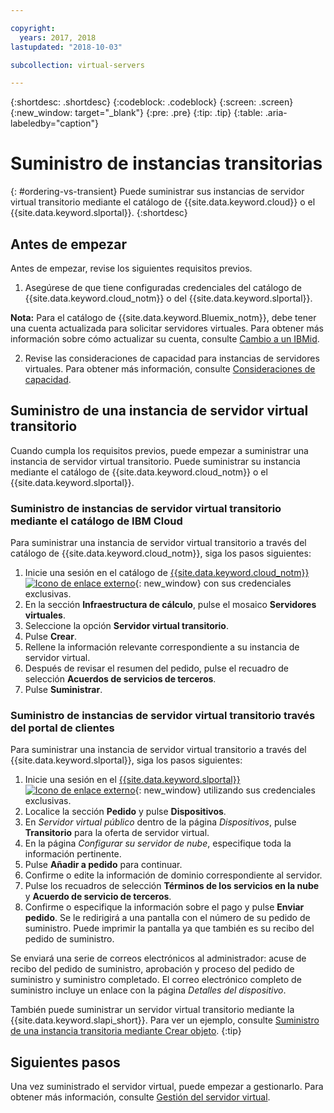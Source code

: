 ```yaml
---

copyright:
  years: 2017, 2018
lastupdated: "2018-10-03"

subcollection: virtual-servers

---
```


{:shortdesc: .shortdesc}
{:codeblock: .codeblock}
{:screen: .screen}
{:new_window: target="_blank"}
{:pre: .pre}
{:tip: .tip}
{:table: .aria-labeledby="caption"}

# Suministro de instancias transitorias
{: #ordering-vs-transient}
Puede suministrar sus instancias de servidor virtual transitorio mediante el catálogo de {{site.data.keyword.cloud}} o el {{site.data.keyword.slportal}}.
{:shortdesc}

## Antes de empezar
Antes de empezar, revise los siguientes requisitos previos.

  1. Asegúrese de que tiene configuradas credenciales del catálogo de {{site.data.keyword.cloud_notm}} o del {{site.data.keyword.slportal}}.

  **Nota:** Para el catálogo de {{site.data.keyword.Bluemix_notm}}, debe tener una cuenta actualizada para solicitar servidores virtuales. Para obtener más información sobre cómo actualizar su cuenta, consulte [Cambio a un IBMid](/docs/account?topic=account-unifyingaccounts#unifyingaccounts).

  2. Revise las consideraciones de capacidad para instancias de servidores virtuales. Para obtener más información, consulte [Consideraciones de capacidad](/docs/vsi?topic=virtual-servers-capacity-considerations).

## Suministro de una instancia de servidor virtual transitorio
Cuando cumpla los requisitos previos, puede empezar a suministrar una instancia de servidor virtual transitorio. Puede suministrar su instancia mediante el catálogo de {{site.data.keyword.cloud_notm}} o el {{site.data.keyword.slportal}}.

### Suministro de instancias de servidor virtual transitorio mediante el catálogo de IBM Cloud
Para suministrar una instancia de servidor virtual transitorio a través del catálogo de {{site.data.keyword.cloud_notm}}, siga los pasos siguientes:

  1. Inicie una sesión en el catálogo de [{{site.data.keyword.cloud_notm}} ![Icono de enlace externo](../icons/launch-glyph.svg "Icono de enlace externo")](https://console.bluemix.net/catalog/){: new_window} con sus credenciales exclusivas.  
  2. En la sección **Infraestructura de cálculo**, pulse el mosaico **Servidores virtuales**.
  3. Seleccione la opción **Servidor virtual transitorio**.
  4. Pulse **Crear**.
  5. Rellene la información relevante correspondiente a su instancia de servidor virtual.
  6. Después de revisar el resumen del pedido, pulse el recuadro de selección **Acuerdos de servicios de terceros**.
  7. Pulse **Suministrar**.

### Suministro de instancias de servidor virtual transitorio través del portal de clientes
Para suministrar una instancia de servidor virtual transitorio a través del {{site.data.keyword.slportal}}, siga los pasos siguientes:

  1. Inicie una sesión en el [{{site.data.keyword.slportal}} ![Icono de enlace externo](../icons/launch-glyph.svg "Icono de enlace externo")](https://control.softlayer.com/){: new_window} utilizando sus credenciales exclusivas.
  2. Localice la sección **Pedido** y pulse **Dispositivos**.
  3. En *Servidor virtual público* dentro de la página *Dispositivos*, pulse **Transitorio** para la oferta de servidor virtual.
  4. En la página *Configurar su servidor de nube*, especifique toda la información pertinente.
  5. Pulse **Añadir a pedido** para continuar.
  6. Confirme o edite la información de dominio correspondiente al servidor.
  7. Pulse los recuadros de selección **Términos de los servicios en la nube** y **Acuerdo de servicio de terceros**.
  8. Confirme o especifique la información sobre el pago y pulse **Enviar pedido**. Se le redirigirá a una pantalla con el número de su pedido de suministro. Puede imprimir la pantalla ya que también es su recibo del pedido de suministro.

 Se enviará una serie de correos electrónicos al administrador: acuse de recibo del pedido de suministro, aprobación y proceso del pedido de suministro y suministro completado. El correo electrónico completo de suministro incluye un enlace con la página *Detalles del dispositivo*.

También puede suministrar un servidor virtual transitorio mediante la {{site.data.keyword.slapi_short}}. Para ver un ejemplo, consulte [Suministro de una instancia transitoria mediante Crear objeto](/docs/vsi?topic=virtual-servers-api-rest-public#api-rest-transient).
{:tip}

## Siguientes pasos
Una vez suministrado el servidor virtual, puede empezar a gestionarlo. Para obtener más información, consulte [Gestión del servidor virtual](/docs/vsi?topic=virtual-servers-managing-virtual-servers).
